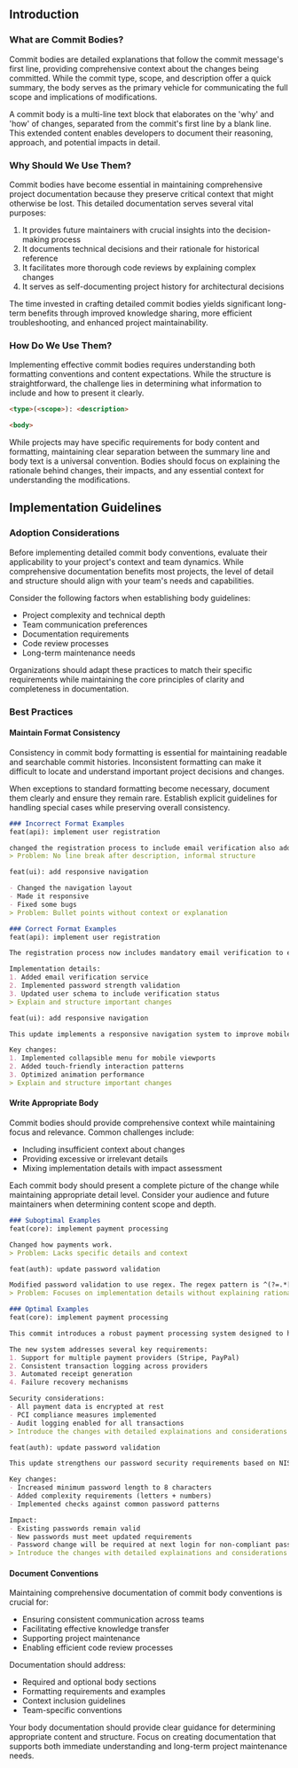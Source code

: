 ## Introduction

### What are Commit Bodies?
Commit bodies are detailed explanations that follow the commit message's first line, providing comprehensive context about the changes being committed. While the commit type, scope, and description offer a quick summary, the body serves as the primary vehicle for communicating the full scope and implications of modifications.

A commit body is a multi-line text block that elaborates on the 'why' and 'how' of changes, separated from the commit's first line by a blank line. This extended content enables developers to document their reasoning, approach, and potential impacts in detail.

### Why Should We Use Them?
Commit bodies have become essential in maintaining comprehensive project documentation because they preserve critical context that might otherwise be lost. This detailed documentation serves several vital purposes:

1. It provides future maintainers with crucial insights into the decision-making process
2. It documents technical decisions and their rationale for historical reference
3. It facilitates more thorough code reviews by explaining complex changes
4. It serves as self-documenting project history for architectural decisions

The time invested in crafting detailed commit bodies yields significant long-term benefits through improved knowledge sharing, more efficient troubleshooting, and enhanced project maintainability.

### How Do We Use Them?
Implementing effective commit bodies requires understanding both formatting conventions and content expectations. While the structure is straightforward, the challenge lies in determining what information to include and how to present it clearly.

```md
<type>(<scope>): <description>

<body>
```

While projects may have specific requirements for body content and formatting, maintaining clear separation between the summary line and body text is a universal convention. Bodies should focus on explaining the rationale behind changes, their impacts, and any essential context for understanding the modifications.

## Implementation Guidelines

### Adoption Considerations
Before implementing detailed commit body conventions, evaluate their applicability to your project's context and team dynamics. While comprehensive documentation benefits most projects, the level of detail and structure should align with your team's needs and capabilities.

Consider the following factors when establishing body guidelines:
- Project complexity and technical depth
- Team communication preferences
- Documentation requirements
- Code review processes
- Long-term maintenance needs

Organizations should adapt these practices to match their specific requirements while maintaining the core principles of clarity and completeness in documentation.

### Best Practices

#### Maintain Format Consistency
Consistency in commit body formatting is essential for maintaining readable and searchable commit histories. Inconsistent formatting can make it difficult to locate and understand important project decisions and changes.

When exceptions to standard formatting become necessary, document them clearly and ensure they remain rare. Establish explicit guidelines for handling special cases while preserving overall consistency.

```md
### Incorrect Format Examples
feat(api): implement user registration

changed the registration process to include email verification also added password strength validation and updated the database schema
> Problem: No line break after description, informal structure

feat(ui): add responsive navigation

- Changed the navigation layout
- Made it responsive
- Fixed some bugs
> Problem: Bullet points without context or explanation

### Correct Format Examples
feat(api): implement user registration

The registration process now includes mandatory email verification to ensure account security and reduce spam accounts. Email verification uses a time-limited token system with a 24-hour expiration.

Implementation details:
1. Added email verification service
2. Implemented password strength validation
3. Updated user schema to include verification status
> Explain and structure important changes

feat(ui): add responsive navigation

This update implements a responsive navigation system to improve mobile user experience. The changes focus on maintaining consistent navigation patterns across all device sizes while optimizing performance.

Key changes:
1. Implemented collapsible menu for mobile viewports
2. Added touch-friendly interaction patterns
3. Optimized animation performance
> Explain and structure important changes
```

#### Write Appropriate Body
Commit bodies should provide comprehensive context while maintaining focus and relevance. Common challenges include:
- Including insufficient context about changes
- Providing excessive or irrelevant details
- Mixing implementation details with impact assessment

Each commit body should present a complete picture of the change while maintaining appropriate detail level. Consider your audience and future maintainers when determining content scope and depth.

```md
### Suboptimal Examples
feat(core): implement payment processing

Changed how payments work.
> Problem: Lacks specific details and context

feat(auth): update password validation

Modified password validation to use regex. The regex pattern is ^(?=.*[A-Za-z])(?=.*\d)[A-Za-z\d]{8,}$ which checks for minimum eight characters, at least one letter and one number. Updated the validation function to use this pattern. Added tests for the new pattern.
> Problem: Focuses on implementation details without explaining rationale

### Optimal Examples
feat(core): implement payment processing

This commit introduces a robust payment processing system designed to handle multiple payment providers while maintaining consistent transaction handling.

The new system addresses several key requirements:
1. Support for multiple payment providers (Stripe, PayPal)
2. Consistent transaction logging across providers
3. Automated receipt generation
4. Failure recovery mechanisms

Security considerations:
- All payment data is encrypted at rest
- PCI compliance measures implemented
- Audit logging enabled for all transactions
> Introduce the changes with detailed explainations and considerations

feat(auth): update password validation

This update strengthens our password security requirements based on NIST Special Publication 800-63B guidelines and recent security audit recommendations.

Key changes:
- Increased minimum password length to 8 characters
- Added complexity requirements (letters + numbers)
- Implemented checks against common password patterns

Impact:
- Existing passwords remain valid
- New passwords must meet updated requirements
- Password change will be required at next login for non-compliant passwords
> Introduce the changes with detailed explainations and considerations
```

#### Document Conventions
Maintaining comprehensive documentation of commit body conventions is crucial for:
- Ensuring consistent communication across teams
- Facilitating effective knowledge transfer
- Supporting project maintenance
- Enabling efficient code review processes

Documentation should address:
- Required and optional body sections
- Formatting requirements and examples
- Context inclusion guidelines
- Team-specific conventions

Your body documentation should provide clear guidance for determining appropriate content and structure. Focus on creating documentation that supports both immediate understanding and long-term project maintenance needs.